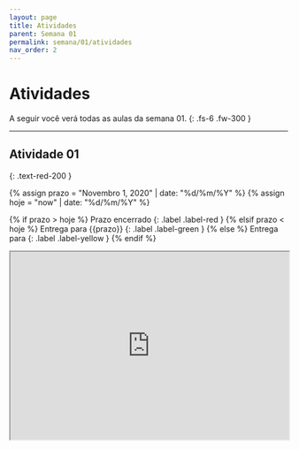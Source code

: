 ```yaml
---
layout: page
title: Atividades
parent: Semana 01
permalink: semana/01/atividades
nav_order: 2
---
```




# Atividades

A seguir você verá todas as aulas da semana 01.
{: .fs-6 .fw-300 }

---

## Atividade 01
{: .text-red-200 }

{% assign prazo = "Novembro 1, 2020" | date: "%d/%m/%Y"  %}
{% assign hoje = "now" | date: "%d/%m/%Y"  %}

{% if prazo > hoje %}
  Prazo encerrado
  {: .label .label-red }
{% elsif prazo < hoje %}
  Entrega para {{prazo}}
  {: .label .label-green }
{% else %}
   Entrega para
  {: .label .label-yellow }
{% endif %}


<div class="iframe-container" style="max-width: 680px; height: 680px;">
  <iframe src="https://drive.google.com/file/d/1HC3G6rcK2sVCHJmSC8H7xtIaJT77JvjH/preview" width= "100%"  height= "50%"></iframe>
</div>





